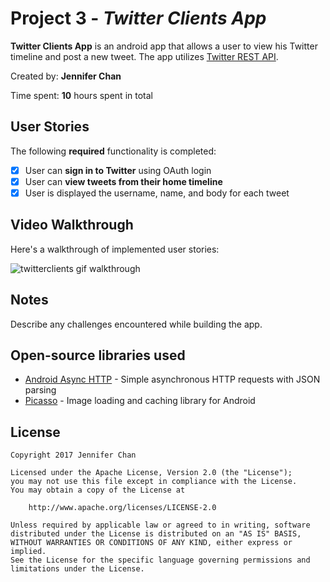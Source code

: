 # Project 3 - *Twitter Clients App*

**Twitter Clients App** is an android app that allows a user to view his Twitter timeline and post a new tweet. The app utilizes [Twitter REST API](https://dev.twitter.com/rest/public).

Created by: **Jennifer Chan**

Time spent: **10** hours spent in total

## User Stories

The following **required** functionality is completed:

* [X]	User can **sign in to Twitter** using OAuth login
* [X]	User can **view tweets from their home timeline**
  * [X] User is displayed the username, name, and body for each tweet

## Video Walkthrough

Here's a walkthrough of implemented user stories:

![twitterclients gif walkthrough](https://cloud.githubusercontent.com/assets/24812963/23589816/726ec74e-020f-11e7-9af5-f82b22dcd024.gif)

## Notes

Describe any challenges encountered while building the app.

## Open-source libraries used

- [Android Async HTTP](https://github.com/loopj/android-async-http) - Simple asynchronous HTTP requests with JSON parsing
- [Picasso](http://square.github.io/picasso/) - Image loading and caching library for Android

## License

    Copyright 2017 Jennifer Chan

    Licensed under the Apache License, Version 2.0 (the "License");
    you may not use this file except in compliance with the License.
    You may obtain a copy of the License at

        http://www.apache.org/licenses/LICENSE-2.0

    Unless required by applicable law or agreed to in writing, software
    distributed under the License is distributed on an "AS IS" BASIS,
    WITHOUT WARRANTIES OR CONDITIONS OF ANY KIND, either express or implied.
    See the License for the specific language governing permissions and
    limitations under the License.
